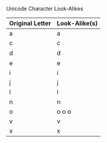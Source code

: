 Unicode Character Look-Alikes

Original Letter | Look-Alike(s)
--------------- | -------------
a | а
c | с
d | ԁ
e | е
i | і
j | ј
l | ӏ
n | ո
o | о ο օ
v | ν
x | х
